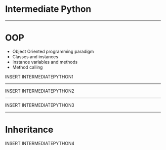 # Intermediate Python

---

# OOP

* Object Oriented programming paradigm
* Classes and instances
* Instance variables and methods
* Method calling

INSERT INTERMEDIATEPYTHON1

<!--
Make sure everyone knows what “programming paradigm” means
Compare and contrast OOP with procedural and functional (procedural programming is mentioned on colab, so make sure to explain it and give examples so the distinction is clear)
Clearly define objects, instances, and classes. Eg: Classes are like blueprints, while instances are the actual object, ie, the actual physical representation in memory of a “thing” of the type defined by the class. Ex: the class student has the instance variables name, age, and student_id. “Bobby” is not a class, but rather an instance of the class Student. Objects and instances are often used interchangeably.
-->

---

INSERT INTERMEDIATEPYTHON2

<!--
Give a full example of defining a class, creating methods, instantiating an object, and calling functions.
-->

---

INSERT INTERMEDIATEPYTHON3

<!--
Explain str vs repr
Explain the concept of encapsulation and why it’s important
See http://www.cems.uwe.ac.uk/~jsa/UMLJavaShortCourse09/CGOutput/Unit3/unit3(0809)/page_13.htm for a summary)
Compare print(p002341.get_grade()) with print(p002341.__grade())
Note that print(p002341._Student__grade()) would work
Helpful read: https://dbader.org/blog/meaning-of-underscores-in-python
-->

---

# Inheritance

INSERT INTERMEDIATEPYTHON4

<!--
Explain inheritance:
Helpful reads:
https://web.stanford.edu/class/archive/cs/cs106b/cs106b.1152/preview-inheritance.shtml
http://www.jesshamrick.com/2011/05/18/an-introduction-to-classes-and-inheritance-in-python/
Also Multiple inheritance in Python (https://pythonbasics.org/multiple-inheritance/)
-->
